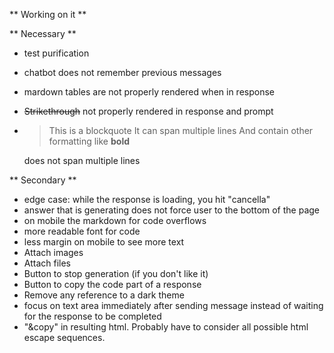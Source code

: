 ** Working on it **

** Necessary **
- test purification
- chatbot does not remember previous messages
- mardown tables are not properly rendered when in response
- ~~Strikethrough~~ not properly rendered in response and prompt
-
    > This is a blockquote
    > It can span multiple lines
    > And contain other formatting like **bold**

    does not span multiple lines

** Secondary **
- edge case: while the response is loading, you hit "cancella"
- answer that is generating does not force user to the bottom of the page
- on mobile the markdown for code overflows
- more readable font for code
- less margin on mobile to see more text
- Attach images
- Attach files
- Button to stop generation (if you don't like it)
- Button to copy the code part of a response
- Remove any reference to a dark theme
- focus on text area immediately after sending message instead of waiting for the response to be completed
- "&copy" in resulting html. Probably have to consider all possible html escape sequences.
